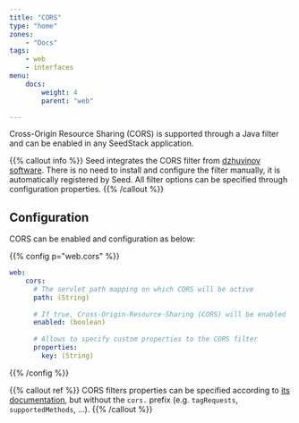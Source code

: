 ```yaml
---
title: "CORS"
type: "home"
zones:
    - "Docs"
tags:
    - web
    - interfaces
menu:
    docs:
        weight: 4
        parent: "web"

---
```


Cross-Origin Resource Sharing (CORS) is supported through a Java filter and can be enabled in any SeedStack application.

{{% callout info %}}
Seed integrates the CORS filter from [dzhuvinov software](http://software.dzhuvinov.com/cors-filter.html). There is no 
need to install and configure the filter manually, it is automatically registered by Seed. All filter options can be 
specified through configuration properties.
{{% /callout %}}

## Configuration

CORS can be enabled and configuration as below:

{{% config p="web.cors" %}}
```yaml
web:
    cors:
      # The servlet path mapping on which CORS will be active
      path: (String)
     
      # If true, Cross-Origin-Resource-Sharing (CORS) will be enabled
      enabled: (boolean)
      
      # Allows to specify custom properties to the CORS filter
      properties: 
        key: (String)
```
{{% /config %}}

{{% callout ref %}}
CORS filters properties can be specified according to [its documentation](http://software.dzhuvinov.com/cors-filter-configuration.html#section-1),
but without the `cors.` prefix (e.g. `tagRequests`, `supportedMethods`, ...).
{{% /callout %}}

